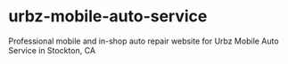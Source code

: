 # urbz-mobile-auto-service
Professional mobile and in-shop auto repair website for Urbz Mobile Auto Service in Stockton, CA
